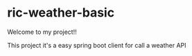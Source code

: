 # ric-weather-basic

Welcome to my project!!

This project it's a easy spring boot client for call a weather API
